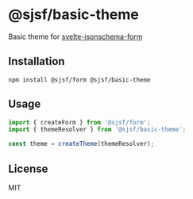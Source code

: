 # @sjsf/basic-theme

Basic theme for [svelte-jsonschema-form](https://github.com/x0k/svelte-jsonschema-form)

## Installation

```shell
npm install @sjsf/form @sjsf/basic-theme
```

## Usage

```ts
import { createForm } from '@sjsf/form';
import { themeResolver } from '@sjsf/basic-theme';

const theme = createTheme(themeResolver);
```

## License

MIT
